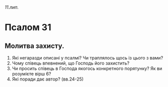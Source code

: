 
_11.лип._

# Псалом 31

## Молитва захисту.
1. Які негаразди описані у псалмі? Чи траплялось щось із цього з вами?
2. Чому співець впевнений, що Господь його захистить?
3. Чи просить співець в Господа якогось конкретного порятунку? Як ви розумієте вірш 6?
4. Які поради дає автор? (вв.24-25)
